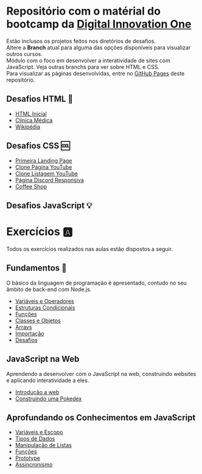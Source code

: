 # Repositório com o matérial do bootcamp da [Digital Innovation One](https://web.dio.me)
Estão inclusos os projetos feitos nos diretórios de desafios. <br>
Altere a **Branch** atual para alguma das opções disponíveis para visualizar outros cursos. <br>
Módulo com o foco em desenvolver a interatividade de sites com JavaScript. Veja outras branchs para ver sobre HTML e CSS. <br>
Para visualizar as páginas desenvolvidas, entre no [GitHub Pages](https://gabryel-barboza.github.io/DIO/) deste repositório.

## Desafios HTML 📄
* [HTML Inicial](https://gabryel-barboza.github.io/DIO/web_developer/javascript/Desafios/Desafios_HTML/html_inicial.html)
* [Clínica Médica](https://gabryel-barboza.github.io/DIO/web_developer/javascript/Desafios/Desafios_HTML/clinica_medica/index.html)
* [Wikipédia](https://gabryel-barboza.github.io/DIO/web_developer/javascript/Desafios/Desafios_HTML/wikipedia/index.html)

## Desafios CSS 🆒
* [Primeira Landing Page](https://gabryel-barboza.github.io/DIO/web_developer/javascript/Desafios/Desafios_CSS/Primeira%20Landing%20Page)
* [Clone Página YouTube](https://gabryel-barboza.github.io/DIO/web_developer/javascript/Desafios/Desafios_CSS/Clone%20Página%20YouTube)
* [Clone Listagem YouTube](https://gabryel-barboza.github.io/DIO/web_developer/javascript/Desafios/Desafios_CSS/Clone%20Listagem%20do%20Youtube)
* [Página Discord Responsiva](https://gabryel-barboza.github.io/DIO/web_developer/javascript/Desafios/Desafios_CSS/Clone%20Discord)
* [Coffee Shop](https://gabryel-barboza.github.io/DIO/web_developer/javascript/Desafios/Desafios_CSS/Coffee%20Shop)

## Desafios JavaScript 💡


# Exercícios 🅰
Todos os exercícios realizados nas aulas estão dispostos a seguir.

## Fundamentos 👶
O básico da linguagem de programação é apresentado, contudo no seu âmbito de back-end com Node.js.
* [Variáveis e Operadores](https://github.com/Gabryel-Barboza/DIO/tree/JavaScript/web_developer/javascript/01_Fundamentos/01_Variáveis%20e%20Operadores)
* [Estruturas Condicionais](https://github.com/Gabryel-Barboza/DIO/tree/JavaScript/web_developer/javascript/01_Fundamentos/02_Estruturas%20Condicionais)
* [Funções](https://github.com/Gabryel-Barboza/DIO/tree/JavaScript/web_developer/javascript/01_Fundamentos/03_Funções)
* [Classes e Objetos](https://github.com/Gabryel-Barboza/DIO/tree/JavaScript/web_developer/javascript/01_Fundamentos/04_Classes%20e%20Objetos)
* [Arrays](https://github.com/Gabryel-Barboza/DIO/tree/JavaScript/web_developer/javascript/01_Fundamentos/05_Arrays)
* [Importação](https://github.com/Gabryel-Barboza/DIO/tree/JavaScript/web_developer/javascript/01_Fundamentos/06_Importação)
* [Desafios](https://github.com/Gabryel-Barboza/DIO/tree/JavaScript/web_developer/javascript/01_Fundamentos/07_Desafios)

## JavaScript na Web
Aprendendo a desenvolver com o JavaScript na web, construindo websites e aplicando interatividade a eles.
* [Introdução a web](https://gabryel-barboza.github.io/DIO/web_developer/javascript/02_JavaScript%20Web/Introdução)
* [Construindo uma Pokedex](https://gabryel-barboza.github.io/DIO/web_developer/javascript/02_JavaScript%20Web/Criando%20uma%20Pokedex)

## Aprofundando os Conhecimentos em JavaScript
* [Variáveis e Escopo](https://github.com/Gabryel-Barboza/DIO/tree/JavaScript/web_developer/javascript/03_Aprofundando%20Conceitos/Variáveis%20e%20Escopo)
* [Tipos de Dados](https://github.com/Gabryel-Barboza/DIO/tree/JavaScript/web_developer/javascript/03_Aprofundando%20Conceitos/Tipos%20de%20Dados)
* [Manipulação de Listas](https://github.com/Gabryel-Barboza/DIO/tree/JavaScript/web_developer/javascript/03_Aprofundando%20Conceitos/Manipulação%20de%20Listas)
* [Funções](https://github.com/Gabryel-Barboza/DIO/tree/JavaScript/web_developer/javascript/03_Aprofundando%20Conceitos/Funções)
* [Prototype](https://github.com/Gabryel-Barboza/DIO/tree/JavaScript/web_developer/javascript/03_Aprofundando%20Conceitos/Prototype)
* [Assincronismo](https://github.com/Gabryel-Barboza/DIO/tree/JavaScript/web_developer/javascript/03_Aprofundando%20Conceitos/Assincronismo)
